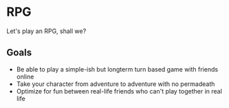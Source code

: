 # RPG

Let's play an RPG, shall we?

## Goals

* Be able to play a simple-ish but longterm turn based game with friends online
* Take your character from adventure to adventure with no permadeath
* Optimize for fun between real-life friends who can't play together in real life
